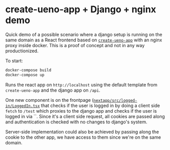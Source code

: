 # create-ueno-app + Django + nginx demo

Quick demo of a possible scenario where a django setup is running on the same domain as a React
frontend based on [`create-ueno-app`](https://github.com/ueno-llc/create-ueno-app) with an nginx
proxy inside docker. This is a proof of concept and not in any way productionized.

To start:

```bash
docker-compose build
docker-compose up
```

Runs the react app on `http://localhost` using the default template from `create-ueno-app` and the
django app on `/api`.

One new component is on the frontpage ([`nextapp/src/logged-in/LoggedIn.tsx`](nextapp/src/logged-in/LoggedIn.tsx)
that checks if the user is logged in by doing a client side `fetch` to `/test` which proxies to the
django app and checks if the user is logged in via ``. Since it's a client side request, all cookies
are passed along and authentication is checked with no changes to django's system.

Server-side implementation could also be achieved by passing along the cookie to the other app, we
have access to them since we're on the same domain.
